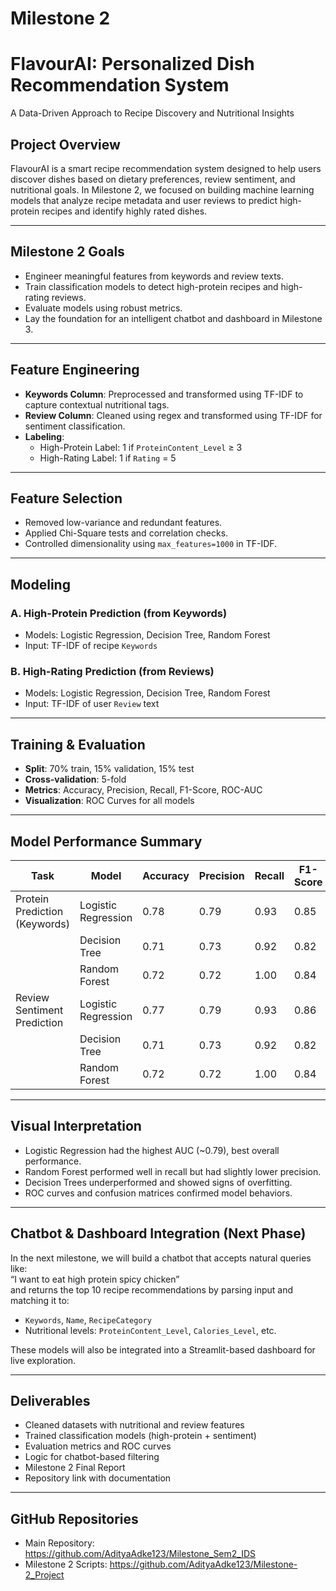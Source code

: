 # Milestone 2

# FlavourAI: Personalized Dish Recommendation System

A Data-Driven Approach to Recipe Discovery and Nutritional Insights

## Project Overview
FlavourAI is a smart recipe recommendation system designed to help users discover dishes based on dietary preferences, review sentiment, and nutritional goals. In Milestone 2, we focused on building machine learning models that analyze recipe metadata and user reviews to predict high-protein recipes and identify highly rated dishes.

---

## Milestone 2 Goals
- Engineer meaningful features from keywords and review texts.
- Train classification models to detect high-protein recipes and high-rating reviews.
- Evaluate models using robust metrics.
- Lay the foundation for an intelligent chatbot and dashboard in Milestone 3.

---

## Feature Engineering
- **Keywords Column**: Preprocessed and transformed using TF-IDF to capture contextual nutritional tags.
- **Review Column**: Cleaned using regex and transformed using TF-IDF for sentiment classification.
- **Labeling**:
  - High-Protein Label: 1 if `ProteinContent_Level` ≥ 3
  - High-Rating Label: 1 if `Rating` = 5

---

## Feature Selection
- Removed low-variance and redundant features.
- Applied Chi-Square tests and correlation checks.
- Controlled dimensionality using `max_features=1000` in TF-IDF.

---

## Modeling

### A. High-Protein Prediction (from Keywords)
- Models: Logistic Regression, Decision Tree, Random Forest
- Input: TF-IDF of recipe `Keywords`

### B. High-Rating Prediction (from Reviews)
- Models: Logistic Regression, Decision Tree, Random Forest
- Input: TF-IDF of user `Review` text

---

## Training & Evaluation
- **Split**: 70% train, 15% validation, 15% test
- **Cross-validation**: 5-fold
- **Metrics**: Accuracy, Precision, Recall, F1-Score, ROC-AUC
- **Visualization**: ROC Curves for all models

---

## Model Performance Summary

| Task                         | Model               | Accuracy | Precision | Recall | F1-Score | AUC  |
|------------------------------|---------------------|----------|-----------|--------|----------|------|
| Protein Prediction (Keywords)| Logistic Regression | 0.78     | 0.79      | 0.93   | 0.85     | 0.79 |
|                              | Decision Tree       | 0.71     | 0.73      | 0.92   | 0.82     | 0.63 |
|                              | Random Forest       | 0.72     | 0.72      | 1.00   | 0.84     | 0.76 |
| Review Sentiment Prediction  | Logistic Regression | 0.77     | 0.79      | 0.93   | 0.86     | 0.79 |
|                              | Decision Tree       | 0.71     | 0.73      | 0.92   | 0.82     | 0.63 |
|                              | Random Forest       | 0.72     | 0.72      | 1.00   | 0.84     | 0.76 |

---

## Visual Interpretation

- Logistic Regression had the highest AUC (~0.79), best overall performance.
- Random Forest performed well in recall but had slightly lower precision.
- Decision Trees underperformed and showed signs of overfitting.
- ROC curves and confusion matrices confirmed model behaviors.

---

## Chatbot & Dashboard Integration (Next Phase)

In the next milestone, we will build a chatbot that accepts natural queries like:  
“I want to eat high protein spicy chicken”  
and returns the top 10 recipe recommendations by parsing input and matching it to:

- `Keywords`, `Name`, `RecipeCategory`
- Nutritional levels: `ProteinContent_Level`, `Calories_Level`, etc.

These models will also be integrated into a Streamlit-based dashboard for live exploration.

---

## Deliverables

- Cleaned datasets with nutritional and review features  
- Trained classification models (high-protein + sentiment)  
- Evaluation metrics and ROC curves  
- Logic for chatbot-based filtering  
- Milestone 2 Final Report  
- Repository link with documentation  

---

## GitHub Repositories

- Main Repository: https://github.com/AdityaAdke123/Milestone_Sem2_IDS  
- Milestone 2 Scripts: https://github.com/AdityaAdke123/Milestone-2_Project
